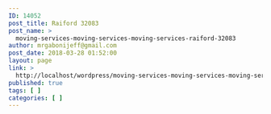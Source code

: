 ```yaml
---
ID: 14052
post_title: Raiford 32083
post_name: >
  moving-services-moving-services-moving-services-raiford-32083
author: mrgabonijeff@gmail.com
post_date: 2018-03-28 01:52:00
layout: page
link: >
  http://localhost/wordpress/moving-services-moving-services-moving-services-raiford-32083/
published: true
tags: [ ]
categories: [ ]
---
```

